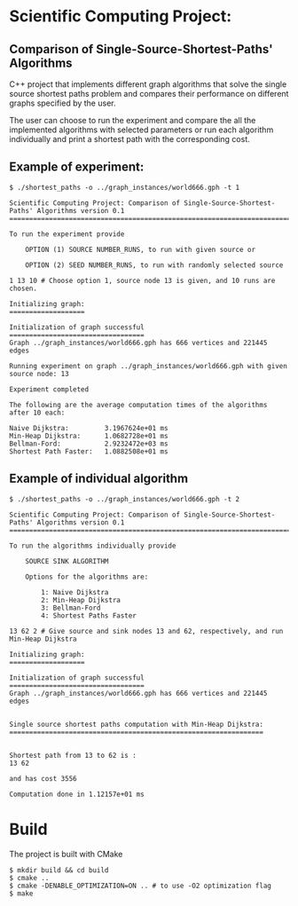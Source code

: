 # Scientific Computing Project: 

## Comparison of Single-Source-Shortest-Paths' Algorithms

C++ project that implements different graph algorithms that solve the single source shortest paths problem and compares their performance on different graphs specified by the user.

The user can choose to run the experiment and compare the all the implemented algorithms with selected parameters or run each algorithm individually and print a shortest path with the corresponding cost.

## Example of experiment:

```
$ ./shortest_paths -o ../graph_instances/world666.gph -t 1

Scientific Computing Project: Comparison of Single-Source-Shortest-Paths' Algorithms version 0.1
=================================================================================================

To run the experiment provide

    OPTION (1) SOURCE NUMBER_RUNS, to run with given source or

    OPTION (2) SEED NUMBER_RUNS, to run with randomly selected source

1 13 10 # Choose option 1, source node 13 is given, and 10 runs are chosen.

Initializing graph:
===================

Initialization of graph successful
==================================
Graph ../graph_instances/world666.gph has 666 vertices and 221445 edges

Running experiment on graph ../graph_instances/world666.gph with given source node: 13

Experiment completed

The following are the average computation times of the algorithms after 10 each:

Naive Dijkstra:         3.1967624e+01 ms
Min-Heap Dijkstra:      1.0682728e+01 ms
Bellman-Ford:           2.9232472e+03 ms
Shortest Path Faster:   1.0882508e+01 ms
```

## Example of individual algorithm

```
$ ./shortest_paths -o ../graph_instances/world666.gph -t 2

Scientific Computing Project: Comparison of Single-Source-Shortest-Paths' Algorithms version 0.1
=================================================================================================

To run the algorithms individually provide

    SOURCE SINK ALGORITHM

    Options for the algorithms are:

        1: Naive Dijkstra
        2: Min-Heap Dijkstra
        3: Bellman-Ford
        4: Shortest Paths Faster

13 62 2 # Give source and sink nodes 13 and 62, respectively, and run Min-Heap Dijkstra

Initializing graph:
===================

Initialization of graph successful
==================================
Graph ../graph_instances/world666.gph has 666 vertices and 221445 edges


Single source shortest paths computation with Min-Heap Dijkstra:
================================================================


Shortest path from 13 to 62 is :
13 62

and has cost 3556

Computation done in 1.12157e+01 ms
```

# Build 

The project is built with CMake

```
$ mkdir build && cd build
$ cmake ..
$ cmake -DENABLE_OPTIMIZATION=ON .. # to use -O2 optimization flag
$ make
```
